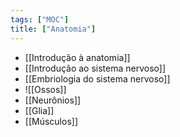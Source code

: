 ```yaml
---
tags: ["MOC"]
title: ["Anatomia"]
---
```


+ [[Introdução à anatomia]]
+ [[Introdução ao sistema nervoso]]
+ [[Embriologia do sistema nervoso]]
+ ![[Ossos]]
+ [[Neurônios]]
+ [[Glia]]
+ [[Músculos]]
